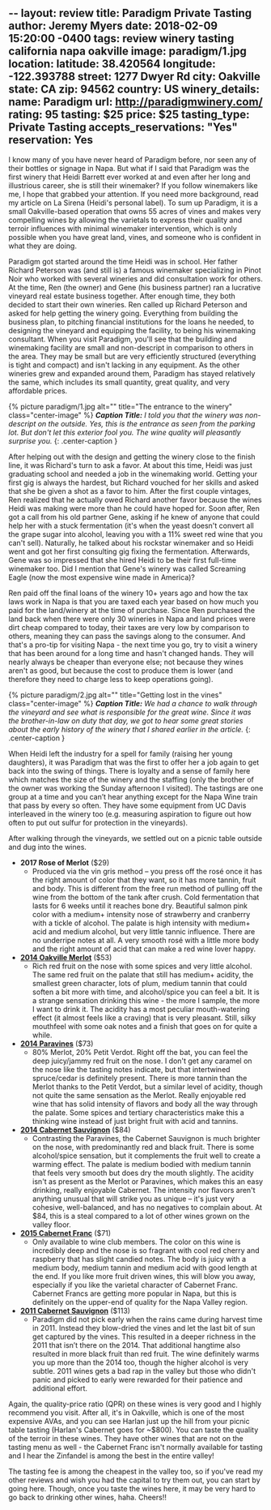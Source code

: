 --
layout: review
title: Paradigm Private Tasting
author: Jeremy Myers
date:   2018-02-09 15:20:00 -0400
tags: review winery tasting california napa oakville
image: paradigm/1.jpg
location:
  latitude: 38.420564
  longitude: -122.393788
  street: 1277 Dwyer Rd
  city: Oakville
  state: CA
  zip: 94562
  country: US
winery_details:
  name: Paradigm
  url: http://paradigmwinery.com/
  rating: 95
  tasting: $25
  price: $25
  tasting_type: Private Tasting
  accepts_reservations: "Yes"
  reservation: Yes
---
I know many of you have never heard of Paradigm before, nor seen any of their bottles or signage in Napa.  But what if I said that Paradigm was the first winery that Heidi Barrett ever worked at and even after her long and illustrious career, she is still their winemaker?  If you follow winemakers like me, I hope that grabbed your attention.  If you need more background, read my article on La Sirena (Heidi's personal label).  To sum up Paradigm, it is a small Oakville-based operation that owns 55 acres of vines and makes very compelling wines by allowing the varietals to express their quality and terroir influences with minimal winemaker intervention, which is only possible when you have great land, vines, and someone who is confident in what they are doing.

Paradigm got started around the time Heidi was in school.  Her father Richard Peterson was (and still is) a famous winemaker specializing in Pinot Noir who worked with several wineries and did consultation work for others.  At the time, Ren (the owner) and Gene (his business partner) ran a lucrative vineyard real estate business together.  After enough time, they both decided to start their own wineries.  Ren called up Richard Peterson and asked for help getting the winery going.  Everything from building the business plan, to pitching financial institutions for the loans he needed, to designing the vineyard and equipping the facility, to being his winemaking consultant.  When you visit Paradigm, you'll see that the building and winemaking facility are small and non-descript in comparison to others in the area.  They may be small but are very efficiently structured (everything is tight and compact) and isn't lacking in any equipment.  As the other wineries grew and expanded around them, Paradigm has stayed relatively the same, which includes its small quantity, great quality, and very affordable prices.  

{% picture paradigm/1.jpg alt="" title="The entrance to the winery" class="center-image" %}
***Caption Title:*** *I told you that the winery was non-descript on the outside.  Yes, this is the entrance as seen from the parking lot.  But don't let this exterior fool you.  The wine quality will pleasantly surprise you.*
{: .center-caption }

After helping out with the design and getting the winery close to the finish line, it was Richard's turn to ask a favor.  At about this time, Heidi was just graduating school and needed a job in the winemaking world.  Getting your first gig is always the hardest, but Richard vouched for her skills and asked that she be given a shot as a favor to him.  After the first couple vintages, Ren realized that he actually owed Richard another favor because the wines Heidi was making were more than he could have hoped for.  Soon after, Ren got a call from his old partner Gene, asking if he knew of anyone that could help her with a stuck fermentation (it's when the yeast doesn't convert all the grape sugar into alcohol, leaving you with a 11% sweet red wine that you can't sell).  Naturally, he talked about his rockstar winemaker and so Heidi went and got her first consulting gig fixing the fermentation.  Afterwards, Gene was so impressed that she hired Heidi to be their first full-time winemaker too.  Did I mention that Gene's winery was called Screaming Eagle (now the most expensive wine made in America)?  

Ren paid off the final loans of the winery 10+ years ago and how the tax laws work in Napa is that you are taxed each year based on how much you paid for the land/winery at the time of purchase.  Since Ren purchased the land back when there were only 30 wineries in Napa and land prices were dirt cheap compared to today, their taxes are very low by comparison to others, meaning they can pass the savings along to the consumer.  And that's a pro-tip for visiting Napa - the next time you go, try to visit a winery that has been around for a long time and hasn't changed hands.  They will nearly always be cheaper than everyone else; not because they wines aren't as good, but because the cost to produce them is lower (and therefore they need to charge less to keep operations going).  

{% picture paradigm/2.jpg alt="" title="Getting lost in the vines" class="center-image" %}
***Caption Title:*** *We had a chance to walk through the vineyard and see what is responsible for the great wine.  Since it was the brother-in-law on duty that day, we got to hear some great stories about the early history of the winery that I shared earlier in the article.*
{: .center-caption }

When Heidi left the industry for a spell for family (raising her young daughters), it was Paradigm that was the first to offer her a job again to get back into the swing of things.  There is loyalty and a sense of family here which matches the size of the winery and the staffing (only the brother of the owner was working the Sunday afternoon I visited).  The tastings are one group at a time and you can’t hear anything except for the Napa Wine train that pass by every so often.  They have some equipment from UC Davis interleaved in the winery too (e.g. measuring aspiration to figure out how often to put out sulfur for protection in the vineyards).

After walking through the vineyards, we settled out on a picnic table outside and dug into the wines.

* **2017 Rose of Merlot** ($29)
  * Produced via the vin gris method – you press off the rosé once it has the right amount of color that they want, so it has more tannin, fruit and body.  This is different from the free run method of pulling off the wine from the bottom of the tank after crush.  Cold fermentation that lasts for 6 weeks until it reaches bone dry.  Beautiful salmon pink color with a medium+ intensity nose of strawberry and cranberry with a tickle of alcohol.  The palate is high intensity with medium+ acid and medium alcohol, but very little tannic influence.  There are no underripe notes at all.  A very smooth rosé with a little more body and the right amount of acid that can make a red wine lover happy.  
* [**2014 Oakville Merlot**](https://store.paradigmwinery.com/product/2014-Merlot) ($53)
  * Rich red fruit on the nose with some spices and very little alcohol.  The same red fruit on the palate that still has medium+ acidity, the smallest green character, lots of plum, medium tannin that could soften a bit more with time, and alcohol/spice you can feel a bit.  It is a strange sensation drinking this wine - the more I sample, the more I want to drink it.  The acidity has a most peculiar mouth-watering effect (it almost feels like a craving) that is very pleasant.  Still, silky mouthfeel with some oak notes and a finish that goes on for quite a while.  
* [**2014 Paravines**](https://store.paradigmwinery.com/product/2014-Paravines) ($73)
  * 80% Merlot, 20% Petit Verdot.  Right off the bat, you can feel the deep juicy/jammy red fruit on the nose.  I don't get any caramel on the nose like the tasting notes indicate, but that intertwined spruce/cedar is definitely present.  There is more tannin than the Merlot thanks to the Petit Verdot, but a similar level of acidity, though not quite the same sensation as the Merlot.  Really enjoyable red wine that has solid intensity of flavors and body all the way through the palate.  Some spices and tertiary characteristics make this a thinking wine instead of just bright fruit with acid and tannins.  
* [**2014 Cabernet Sauvignon**](https://store.paradigmwinery.com/product/2014-Cabernet-Sauvignon) ($84)
  * Contrasting the Paravines, the Cabernet Sauvignon is much brighter on the nose, with predominantly red and black fruit.  There is some alcohol/spice sensation, but it complements the fruit well to create a warming effect.  The palate is medium bodied with medium tannin that feels very smooth but does dry the mouth slightly.  The acidity isn't as present as the Merlot or Paravines, which makes this an easy drinking, really enjoyable Cabernet.  The intensity nor flavors aren't anything unusual that will strike you as unique – it's just very cohesive, well-balanced, and has no negatives to complain about.  At $84, this is a steal compared to a lot of other wines grown on the valley floor.  
* [**2015 Cabernet Franc**](https://store.paradigmwinery.com/product/2015-Cabernet-Franc) ($71)
  * Only available to wine club members.  The color on this wine is incredibly deep and the nose is so fragrant with cool red cherry and raspberry that has slight candied notes.  The body is juicy with a medium body, medium tannin and medium acid with good length at the end.  If you like more fruit driven wines, this will blow you away, especially if you like the varietal character of Cabernet Franc.  Cabernet Francs are getting more popular in Napa, but this is definitely on the upper-end of quality for the Napa Valley region.  
* [**2011 Cabernet Sauvignon**](https://store.paradigmwinery.com/product/2011-Cabernet-Sauvignon) ($113)
  * Paradigm did not pick early when the rains came during harvest time in 2011.  Instead they blow-dried the vines and let the last bit of sun get captured by the vines.  This resulted in a deeper richness in the 2011 that isn’t there on the 2014.  That additional hangtime also resulted in more black fruit than red fruit.  The wine definitely warms you up more than the 2014 too, though the higher alcohol is very subtle.  2011 wines gets a bad rap in the valley but those who didn't panic and picked to early were rewarded for their patience and additional effort.

Again, the quality-price ratio (QPR) on these wines is very good and I highly recommend you visit.  After all, it's in Oakville, which is one of the most expensive AVAs, and you can see Harlan just up the hill from your picnic table tasting (Harlan's Cabernet goes for ~$800).  You can taste the quality of the terroir in these wines.  They have other wines that are not on the tasting menu as well - the Cabernet Franc isn't normally available for tasting and I hear the Zinfandel is among the best in the entire valley!

The tasting fee is among the cheapest in the valley too, so if you've read my other reviews and wish you had the capital to try them out, you can start by going here.  Though, once you taste the wines here, it may be very hard to go back to drinking other wines, haha.  Cheers!!
